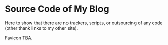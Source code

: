 # Source Code of My Blog
Here to show that there are no trackers, scripts, or outsourcing of any code (other thank links to my other site).

Favicon TBA.
